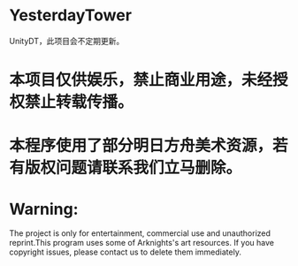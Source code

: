 # YesterdayTower
UnityDT，此项目会不定期更新。
# 本项目仅供娱乐，禁止商业用途，未经授权禁止转载传播。
# 本程序使用了部分明日方舟美术资源，若有版权问题请联系我们立马删除。
# Warning:
  The project is only for entertainment, commercial use and unauthorized reprint.This program uses some of Arknights's art resources. If you have copyright issues, please contact us to delete them immediately.
